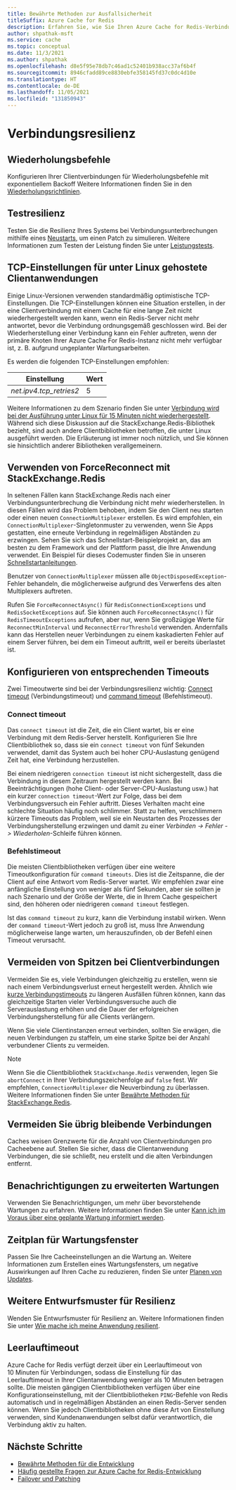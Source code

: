 ```yaml
---
title: Bewährte Methoden zur Ausfallsicherheit
titleSuffix: Azure Cache for Redis
description: Erfahren Sie, wie Sie Ihren Azure Cache for Redis-Verbindungen resilient machen können.
author: shpathak-msft
ms.service: cache
ms.topic: conceptual
ms.date: 11/3/2021
ms.author: shpathak
ms.openlocfilehash: d8e5f95e78db7c46ad1c52401b938acc37af6b4f
ms.sourcegitcommit: 8946cfadd89ce8830ebfe358145fd37c0dc4d10e
ms.translationtype: HT
ms.contentlocale: de-DE
ms.lasthandoff: 11/05/2021
ms.locfileid: "131850943"
---
```

# <a name="connection-resilience"></a>Verbindungsresilienz

## <a name="retry-commands"></a>Wiederholungsbefehle

Konfigurieren Ihrer Clientverbindungen für Wiederholungsbefehle mit exponentiellem Backoff Weitere Informationen finden Sie in den [Wiederholungsrichtlinien](/azure/architecture/best-practices/retry-service-specific#azure-cache-for-redis).

## <a name="test-resiliency"></a>Testresilienz

Testen Sie die Resilienz Ihres Systems bei Verbindungsunterbrechungen mithilfe eines [Neustarts](cache-administration.md#reboot), um einen Patch zu simulieren. Weitere Informationen zum Testen der Leistung finden Sie unter [Leistungstests](cache-best-practices-performance.md).

## <a name="tcp-settings-for-linux-hosted-client-applications"></a>TCP-Einstellungen für unter Linux gehostete Clientanwendungen

Einige Linux-Versionen verwenden standardmäßig optimistische TCP-Einstellungen. Die TCP-Einstellungen können eine Situation erstellen, in der eine Clientverbindung mit einem Cache für eine lange Zeit nicht wiederhergestellt werden kann, wenn ein Redis-Server nicht mehr antwortet, bevor die Verbindung ordnungsgemäß geschlossen wird. Bei der Wiederherstellung einer Verbindung kann ein Fehler auftreten, wenn der primäre Knoten Ihrer Azure Cache For Redis-Instanz nicht mehr verfügbar ist, z. B. aufgrund ungeplanter Wartungsarbeiten.

Es werden die folgenden TCP-Einstellungen empfohlen:

|Einstellung  |Wert |
|---------|---------|
| *net.ipv4.tcp_retries2*   | 5 |

Weitere Informationen zu dem Szenario finden Sie unter [Verbindung wird bei der Ausführung unter Linux für 15 Minuten nicht wiederhergestellt](https://github.com/StackExchange/StackExchange.Redis/issues/1848#issuecomment-913064646). Während sich diese Diskussion auf die StackExchange.Redis-Bibliothek bezieht, sind auch andere Clientbibliotheken betroffen, die unter Linux ausgeführt werden. Die Erläuterung ist immer noch nützlich, und Sie können sie hinsichtlich anderer Bibliotheken verallgemeinern.

## <a name="using-forcereconnect-with-stackexchangeredis"></a>Verwenden von ForceReconnect mit StackExchange.Redis

In seltenen Fällen kann StackExchange.Redis nach einer Verbindungsunterbrechung die Verbindung nicht mehr wiederherstellen. In diesen Fällen wird das Problem behoben, indem Sie den Client neu starten oder einen neuen `ConnectionMultiplexer` erstellen. Es wird empfohlen, ein `ConnectionMultiplexer`-Singletonmuster zu verwenden, wenn Sie Apps gestatten, eine erneute Verbindung in regelmäßigen Abständen zu erzwingen. Sehen Sie sich das Schnellstart-Beispielprojekt an, das am besten zu dem Framework und der Plattform passt, die Ihre Anwendung verwendet. Ein Beispiel für dieses Codemuster finden Sie in unseren [Schnellstartanleitungen](https://github.com/Azure-Samples/azure-cache-redis-samples).

Benutzer von `ConnectionMultiplexer` müssen alle `ObjectDisposedException`-Fehler behandeln, die möglicherweise aufgrund des Verwerfens des alten Multiplexers auftreten.

Rufen Sie `ForceReconnectAsync()` für `RedisConnectionExceptions` und `RedisSocketExceptions` auf. Sie können auch `ForceReconnectAsync()` für `RedisTimeoutExceptions` aufrufen, aber nur, wenn Sie großzügige Werte für `ReconnectMinInterval` und `ReconnectErrorThreshold` verwenden. Andernfalls kann das Herstellen neuer Verbindungen zu einem kaskadierten Fehler auf einem Server führen, bei dem ein Timeout auftritt, weil er bereits überlastet ist.

## <a name="configure-appropriate-timeouts"></a>Konfigurieren von entsprechenden Timeouts

Zwei Timeoutwerte sind bei der Verbindungsresilienz wichtig: [Connect timeout](#connect-timeout) (Verbindungstimeout) und [command timeout](#command-timeout) (Befehlstimeout).

### <a name="connect-timeout"></a>Connect timeout

Das `connect timeout` ist die Zeit, die ein Client wartet, bis er eine Verbindung mit dem Redis-Server herstellt. Konfigurieren Sie Ihre Clientbibliothek so, dass sie ein `connect timeout` von fünf Sekunden verwendet, damit das System auch bei hoher CPU-Auslastung genügend Zeit hat, eine Verbindung herzustellen.

Bei einem niedrigeren `connection timeout` ist nicht sichergestellt, dass die Verbindung in diesem Zeitraum hergestellt werden kann. Bei Beeinträchtigungen (hohe Client- oder Server-CPU-Auslastung usw.) hat ein kurzer `connection timeout`-Wert zur Folge, dass bei dem Verbindungsversuch ein Fehler auftritt. Dieses Verhalten macht eine schlechte Situation häufig noch schlimmer. Statt zu helfen, verschlimmern kürzere Timeouts das Problem, weil sie ein Neustarten des Prozesses der Verbindungsherstellung erzwingen und damit zu einer *Verbinden -> Fehler -> Wiederholen*-Schleife führen können.

### <a name="command-timeout"></a>Befehlstimeout

Die meisten Clientbibliotheken verfügen über eine weitere Timeoutkonfiguration für `command timeouts`. Dies ist die Zeitspanne, die der Client auf eine Antwort vom Redis-Server wartet. Wir empfehlen zwar eine anfängliche Einstellung von weniger als fünf Sekunden, aber sie sollten je nach Szenario und der Größe der Werte, die in Ihrem Cache gespeichert sind, den höheren oder niedrigeren `command timeout` festlegen.

Ist das `command timeout` zu kurz, kann die Verbindung instabil wirken. Wenn der `command timeout`-Wert jedoch zu groß ist, muss Ihre Anwendung möglicherweise lange warten, um herauszufinden, ob der Befehl einen Timeout verursacht.

## <a name="avoid-client-connection-spikes"></a>Vermeiden von Spitzen bei Clientverbindungen

Vermeiden Sie es, viele Verbindungen gleichzeitig zu erstellen, wenn sie nach einem Verbindungsverlust erneut hergestellt werden. Ähnlich wie [kurze Verbindungstimeouts](#configure-appropriate-timeouts) zu längeren Ausfällen führen können, kann das gleichzeitige Starten vieler Verbindungsversuche auch die Serverauslastung erhöhen und die Dauer der erfolgreichen Verbindungsherstellung für alle Clients verlängern.

Wenn Sie viele Clientinstanzen erneut verbinden, sollten Sie erwägen, die neuen Verbindungen zu staffeln, um eine starke Spitze bei der Anzahl verbundener Clients zu vermeiden.

> [!NOTE]
> Wenn Sie die Clientbibliothek `StackExchange.Redis` verwenden, legen Sie `abortConnect` in Ihrer Verbindungszeichenfolge auf `false` fest.  Wir empfehlen, `ConnectionMultiplexer` die Neuverbindung zu überlassen. Weitere Informationen finden Sie unter [Bewährte Methoden für StackExchange.Redis](./cache-management-faq.yml#stackexchangeredis-best-practices).

## <a name="avoid-leftover-connections"></a>Vermeiden Sie übrig bleibende Verbindungen

Caches weisen Grenzwerte für die Anzahl von Clientverbindungen pro Cacheebene auf. Stellen Sie sicher, dass die Clientanwendung Verbindungen, die sie schließt, neu erstellt und die alten Verbindungen entfernt.

## <a name="advance-maintenance-notification"></a>Benachrichtigungen zu erweiterten Wartungen

Verwenden Sie Benachrichtigungen, um mehr über bevorstehende Wartungen zu erfahren. Weitere Informationen finden Sie unter [Kann ich im Voraus über eine geplante Wartung informiert werden](cache-failover.md#can-i-be-notified-in-advance-of-planned-maintenance).

## <a name="schedule-maintenance-window"></a>Zeitplan für Wartungsfenster

Passen Sie Ihre Cacheeinstellungen an die Wartung an. Weitere Informationen zum Erstellen eines Wartungsfensters, um negative Auswirkungen auf Ihren Cache zu reduzieren, finden Sie unter [Planen von Updates](cache-administration.md#schedule-updates).

## <a name="more-design-patterns-for-resilience"></a>Weitere Entwurfsmuster für Resilienz

Wenden Sie Entwurfsmuster für Resilienz an. Weitere Informationen finden Sie unter [Wie mache ich meine Anwendung resilient](cache-failover.md#how-do-i-make-my-application-resilient).

## <a name="idle-timeout"></a>Leerlauftimeout

Azure Cache for Redis verfügt derzeit über ein Leerlauftimeout von 10 Minuten für Verbindungen, sodass die Einstellung für das Leerlauftimeout in Ihrer Clientanwendung weniger als 10 Minuten betragen sollte. Die meisten gängigen Clientbibliotheken verfügen über eine Konfigurationseinstellung, mit der Clientbibliotheken `PING`-Befehle von Redis automatisch und in regelmäßigen Abständen an einen Redis-Server senden können. Wenn Sie jedoch Clientbibliotheken ohne diese Art von Einstellung verwenden, sind Kundenanwendungen selbst dafür verantwortlich, die Verbindung aktiv zu halten.

## <a name="next-steps"></a>Nächste Schritte

- [Bewährte Methoden für die Entwicklung](cache-best-practices-development.md)
- [Häufig gestellte Fragen zur Azure Cache for Redis-Entwicklung](cache-development-faq.yml)
- [Failover und Patching](cache-failover.md)